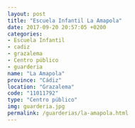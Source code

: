 ```yaml
---
layout: post
title: "Escuela Infantil La Amapola"
date: 2017-09-20 20:57:05 +0200
categories:
- Escuela Infantil
- cadiz
- grazalema
- Centro público
- guarderia
name: "La Amapola"
province: "Cádiz"
location: "Grazalema"
code: "11011792"
type: "Centro público"
img: guarderia.jpg
permalink: /guarderias/la-amapola.html
---
```

